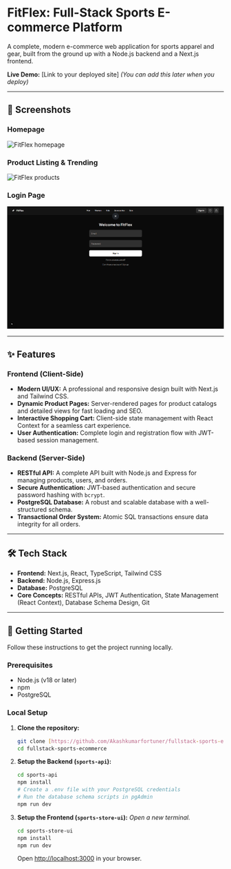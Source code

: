 # FitFlex: Full-Stack Sports E-commerce Platform

A complete, modern e-commerce web application for sports apparel and gear, built from the ground up with a Node.js backend and a Next.js frontend.

**Live Demo:** [Link to your deployed site] *(You can add this later when you deploy)*

---

## 📸 Screenshots


### Homepage
![FitFlex homepage](.github/assets/homepage.jpg)

### Product Listing & Trending
![FitFlex products](.github/assets/products.jpg)

### Login Page
![FitFlex Login Page](.github/assets/login.png)

---

## ✨ Features

### Frontend (Client-Side)
- **Modern UI/UX:** A professional and responsive design built with Next.js and Tailwind CSS.
- **Dynamic Product Pages:** Server-rendered pages for product catalogs and detailed views for fast loading and SEO.
- **Interactive Shopping Cart:** Client-side state management with React Context for a seamless cart experience.
- **User Authentication:** Complete login and registration flow with JWT-based session management.

### Backend (Server-Side)
- **RESTful API:** A complete API built with Node.js and Express for managing products, users, and orders.
- **Secure Authentication:** JWT-based authentication and secure password hashing with `bcrypt`.
- **PostgreSQL Database:** A robust and scalable database with a well-structured schema.
- **Transactional Order System:** Atomic SQL transactions ensure data integrity for all orders.

---

## 🛠️ Tech Stack

- **Frontend:** Next.js, React, TypeScript, Tailwind CSS
- **Backend:** Node.js, Express.js
- **Database:** PostgreSQL
- **Core Concepts:** RESTful APIs, JWT Authentication, State Management (React Context), Database Schema Design, Git

---

## 🚀 Getting Started

Follow these instructions to get the project running locally.

### Prerequisites
- Node.js (v18 or later)
- npm
- PostgreSQL

### Local Setup

1.  **Clone the repository:**
    ```bash
    git clone [https://github.com/Akashkumarfortuner/fullstack-sports-ecommerce.git](https://github.com/Akashkumarfortuner/fullstack-sports-ecommerce.git)
    cd fullstack-sports-ecommerce
    ```

2.  **Setup the Backend (`sports-api`):**
    ```bash
    cd sports-api
    npm install
    # Create a .env file with your PostgreSQL credentials
    # Run the database schema scripts in pgAdmin
    npm run dev
    ```

3.  **Setup the Frontend (`sports-store-ui`):**
    *Open a new terminal.*
    ```bash
    cd sports-store-ui
    npm install
    npm run dev
    ```
    Open [http://localhost:3000](http://localhost:3000) in your browser.